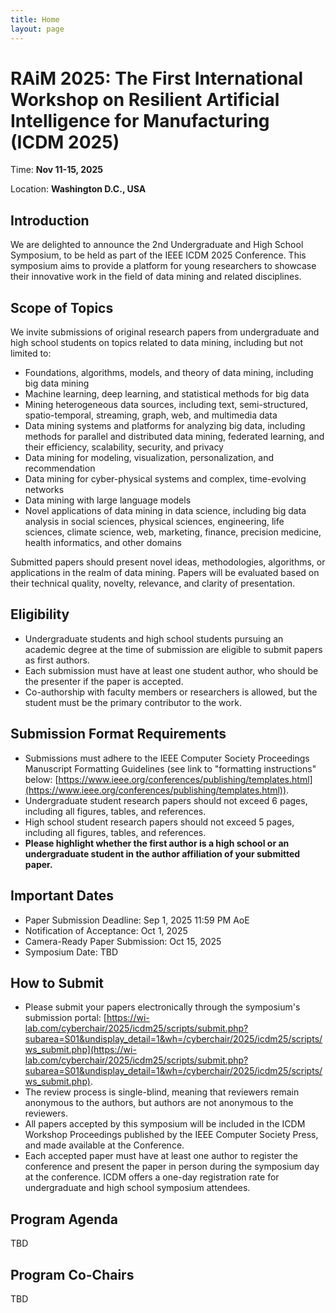 ```yaml
---
title: Home
layout: page
---
```


# RAiM 2025: The First International Workshop on Resilient Artificial Intelligence for Manufacturing (ICDM 2025)

Time: **Nov 11-15, 2025**

Location: **Washington D.C., USA**


## Introduction
We are delighted to announce the 2nd Undergraduate and High School Symposium, to be held as part of the IEEE ICDM 2025 Conference. This symposium aims to provide a platform for young researchers to showcase their innovative work in the field of data mining and related disciplines.

## Scope of Topics
We invite submissions of original research papers from undergraduate and high school students on topics related to data mining, including but not limited to:

- Foundations, algorithms, models, and theory of data mining, including big data mining
- Machine learning, deep learning, and statistical methods for big data
- Mining heterogeneous data sources, including text, semi-structured, spatio-temporal, streaming, graph, web, and multimedia data
- Data mining systems and platforms for analyzing big data, including methods for parallel and distributed data mining, federated learning, and their efficiency, scalability, security, and privacy
- Data mining for modeling, visualization, personalization, and recommendation
- Data mining for cyber-physical systems and complex, time-evolving networks
- Data mining with large language models
- Novel applications of data mining in data science, including big data analysis in social sciences, physical sciences, engineering, life sciences, climate science, web, marketing, finance, precision medicine, health informatics, and other domains

<!---
A.  Big Data Science and Foundations
  - Novel Theoretical Models for Big Data
  - New Computational Models for Big Data
  - Data and Information Quality for Big Data
  - New Data Standards

B.  Big Data Infrastructure
  - Cloud/Grid/Stream Computing for Big Data
  - High Performance/Parallel Computing Platforms for Big Data
  - Autonomic Computing and Cyber-infrastructure, System Architectures, Design and Deployment
  - Energy-efficient Computing for Big Data
  - Programming Models and Environments for Cluster, Cloud, and Grid Computing to Support Big Data
  - Software Techniques and Architectures in Cloud/Grid/Stream Computing
  - Big Data Open Platforms
  - New Programming Models for Big Data beyond Hadoop/MapReduce, STORM
  - Software Systems to Support Big Data Computing

C.  Big Data Management
  - Data Acquisition, Integration, Cleaning, and Best Practices
  - Computational Modeling and Data Integration 
  - Large-scale Recommendation Systems and Social Media Systems
  - Cloud/Grid/Stream Data Mining- Big Velocity Data
  - Mobility and Big Data
  - Multimedia and Multi-structured Data- Big Variety Data
  - Compliance and Governance for Big Data

D.  Big Data Search and Mining
  - Social Web Search and Mining
  - Web Search
  - Algorithms and Systems for Big Data Search
  - Distributed, and Peer-to-peer Search
  - Big Data Search Architectures, Scalability and Efficiency
  - Link and Graph Mining
  - Semantic-based Data Mining and Data Pre-processing
  - Search and Mining of variety of data including scientific and engineering, social, sensor/IoT/IoE, and multimedia data

E.  Big Data Learning and Analytics
  - Predictive analytics on Big Data
  - Machine learning algorithms for Big Data
  - Deep learning for Big Data
  - Feature representation learning for Big Data
  - Dimension reduction for Big Data
  - Physics informed Big Data learning
  - Visualization Analytics for Big Data 

F.  Data Ecosystem
  - Data ecosystem concepts, theory, structure, and process
  - Ecosystem services and management
  - Methods for data exchange, monetization, and pricing
  - Trust, resilience, privacy, and security issues
  - Privacy preserving Big Data collection/analytics
  - Trust management in Big Data systems
  - Ecosystem assessment, valuation, and sustainability
  - Experimental studies of fairness, diversity, accountability, and transparency

G.  Foundation Models for Big Data
  - Big data management for pre-training
  - Big data management for fine-tuning
  - Big data management for prompt-tuning
  - Prompt Engineering and its Management
  - Foundation Model Operationalization for multiple users

H.  Big Data Applications
  - Complex Big Data Applications in Science, Engineering, Medicine, Healthcare, Finance, Business, Law, Education, Transportation, Retailing, Telecommunication
  - Big Data Analytics in Small Business Enterprises (SMEs)
  - Big Data Analytics in Government, Public Sector and Society in General
  - Real-life Case Studies of Value Creation through Big Data Analytics
  - Big Data as a Service
  - Big Data Industry Standards
  - Experiences with Big Data Project Deployments
-->

Submitted papers should present novel ideas, methodologies, algorithms, or applications in the realm of data mining. Papers will be evaluated based on their technical quality, novelty, relevance, and clarity of presentation.

## Eligibility
- Undergraduate students and high school students pursuing an academic degree at the time of submission are eligible to submit papers as first authors.
- Each submission must have at least one student author, who should be the presenter if the paper is accepted.
- Co-authorship with faculty members or researchers is allowed, but the student must be the primary contributor to the work.

## Submission Format Requirements
- Submissions must adhere to the IEEE Computer Society Proceedings Manuscript Formatting Guidelines (see link to "formatting instructions" below: [https://www.ieee.org/conferences/publishing/templates.html](https://www.ieee.org/conferences/publishing/templates.html)).
- Undergraduate student research papers should not exceed 6 pages, including all figures, tables, and references.
- High school student research papers should not exceed 5 pages, including all figures, tables, and references.
- **Please highlight whether the first author is a high school or an undergraduate student in the author affiliation of your submitted paper.**

## Important Dates 
- Paper Submission Deadline: Sep 1, 2025 11:59 PM AoE
- Notification of Acceptance: Oct 1, 2025 
- Camera-Ready Paper Submission: Oct 15, 2025
- Symposium Date: TBD 

## How to Submit
- Please submit your papers electronically through the symposium's submission portal: [https://wi-lab.com/cyberchair/2025/icdm25/scripts/submit.php?subarea=S01&undisplay_detail=1&wh=/cyberchair/2025/icdm25/scripts/ws_submit.php](https://wi-lab.com/cyberchair/2025/icdm25/scripts/submit.php?subarea=S01&undisplay_detail=1&wh=/cyberchair/2025/icdm25/scripts/ws_submit.php).
- The review process is single-blind, meaning that reviewers remain anonymous to the authors, but authors are not anonymous to the reviewers.
- All papers accepted by this symposium will be included in the ICDM Workshop Proceedings published by the IEEE Computer Society Press, and made available at the Conference.
- Each accepted paper must have at least one author to register the conference and present the paper in person during the symposium day at the conference. ICDM offers a one-day registration rate for undergraduate and high school symposium attendees.

## Program Agenda
TBD

## Program Co-Chairs
TBD
